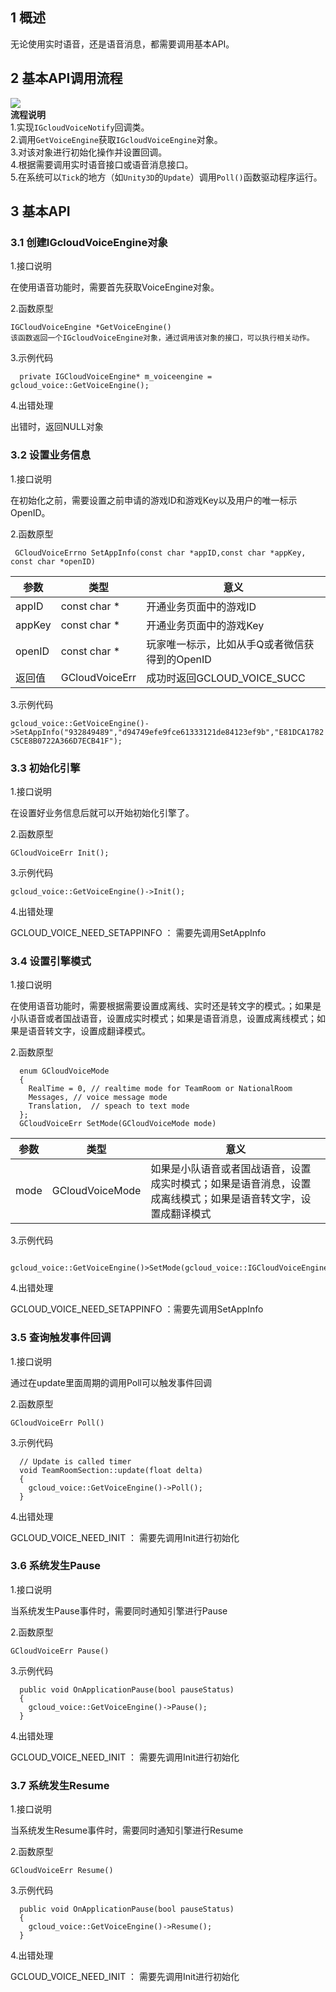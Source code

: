 ## 1 概述
无论使用实时语音，还是语音消息，都需要调用基本API。

## 2 基本API调用流程

![](http://imgcache.tce.fsphere.cn/image/mc.qcloudimg.com/static/img/9732bfc1f2b2adb4995c59329a7ead52/1.png)  
**流程说明**  
1.实现`IGcloudVoiceNotify`回调类。  
2.调用`GetVoiceEngine`获取`IGcloudVoiceEngine`对象。  
3.对该对象进行初始化操作并设置回调。  
4.根据需要调用实时语音接口或语音消息接口。  
5.在系统可以`Tick`的地方（如`Unity3D`的`Update`）调用`Poll()`函数驱动程序运行。  



## 3 基本API

### 3.1 创建IGcloudVoiceEngine对象
1.接口说明

在使用语音功能时，需要首先获取VoiceEngine对象。

2.函数原型

    IGCloudVoiceEngine *GetVoiceEngine()
    该函数返回一个IGcloudVoiceEngine对象，通过调用该对象的接口，可以执行相关动作。

3.示例代码

      private IGCloudVoiceEngine* m_voiceengine = gcloud_voice::GetVoiceEngine(); 

4.出错处理

出错时，返回NULL对象

### 3.2 设置业务信息
1.接口说明

在初始化之前，需要设置之前申请的游戏ID和游戏Key以及用户的唯一标示OpenID。

2.函数原型

  ` GCloudVoiceErrno SetAppInfo(const char *appID,const char *appKey, const char *openID)`

  |参数|类型|意义|
  |--|--|--|
  |appID|const char *| 开通业务页面中的游戏ID|
  |appKey|const char *| 开通业务页面中的游戏Key|
  |openID|const char *| 玩家唯一标示，比如从手Q或者微信获得到的OpenID|
  |返回值|GCloudVoiceErr|成功时返回GCLOUD_VOICE_SUCC|

3.示例代码

  `gcloud_voice::GetVoiceEngine()->SetAppInfo("932849489","d94749efe9fce61333121de84123ef9b","E81DCA1782C5CE8B0722A366D7ECB41F");`
### 3.3 初始化引擎

1.接口说明

在设置好业务信息后就可以开始初始化引擎了。

2.函数原型  

  `GCloudVoiceErr Init();`  

3.示例代码

  `gcloud_voice::GetVoiceEngine()->Init();`

4.出错处理

GCLOUD_VOICE_NEED_SETAPPINFO ： 需要先调用SetAppInfo

### 3.4 设置引擎模式
1.接口说明

在使用语音功能时，需要根据需要设置成离线、实时还是转文字的模式。；如果是小队语音或者国战语音，设置成实时模式；如果是语音消息，设置成离线模式；如果是语音转文字，设置成翻译模式。

2.函数原型

      enum GCloudVoiceMode
      {
      	RealTime = 0, // realtime mode for TeamRoom or NationalRoom
      	Messages, // voice message mode
      	Translation,  // speach to text mode
      };
      GCloudVoiceErr SetMode(GCloudVoiceMode mode)

  |参数|类型|意义|
  |--|--|--|
  |mode|GCloudVoiceMode| 如果是小队语音或者国战语音，设置成实时模式；如果是语音消息，设置成离线模式；如果是语音转文字，设置成翻译模式|
3.示例代码

            gcloud_voice::GetVoiceEngine()>SetMode(gcloud_voice::IGCloudVoiceEngine::RealTime);
4.出错处理

GCLOUD_VOICE_NEED_SETAPPINFO ：需要先调用SetAppInfo

### 3.5 查询触发事件回调
1.接口说明  

通过在update里面周期的调用Poll可以触发事件回调

2.函数原型

  `GCloudVoiceErr Poll()`

3.示例代码  

      // Update is called timer
      void TeamRoomSection::update(float delta)
      {
      	gcloud_voice::GetVoiceEngine()->Poll();
      }
4.出错处理

GCLOUD_VOICE_NEED_INIT ： 需要先调用Init进行初始化
### 3.6 系统发生Pause
1.接口说明

当系统发生Pause事件时，需要同时通知引擎进行Pause

2.函数原型

  `GCloudVoiceErr Pause()`

3.示例代码

      public void OnApplicationPause(bool pauseStatus)
      {
      	gcloud_voice::GetVoiceEngine()->Pause();
      }
4.出错处理

GCLOUD_VOICE_NEED_INIT ： 需要先调用Init进行初始化
### 3.7 系统发生Resume
1.接口说明  

当系统发生Resume事件时，需要同时通知引擎进行Resume

2.函数原型

  `GCloudVoiceErr Resume()`  

3.示例代码  

      public void OnApplicationPause(bool pauseStatus)
      {
      	gcloud_voice::GetVoiceEngine()->Resume();
      }
4.出错处理

GCLOUD_VOICE_NEED_INIT ： 需要先调用Init进行初始化

